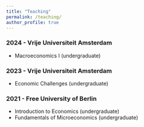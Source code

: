 ```yaml
---
title: "Teaching"
permalink: /teaching/
author_profile: true
---
```


### 2024 - Vrije Universiteit Amsterdam
- Macroeconomics I (undergraduate)

### 2023 - Vrije Universiteit Amsterdam
- Economic Challenges (undergraduate)

### 2021 - Free University of Berlin
- Introduction to Economics (undergraduate)
- Fundamentals of Microeconomics (undergraduate)
